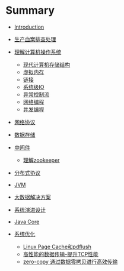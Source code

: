 # Summary

* [Introduction](README.md)
* [生产血案排查处理]()
* [理解计算机操作系统](computer/computer.md)
  * [现代计算机存储结构](computer/storeStructure.md)
  * [虚拟内存](computer/virtualMemory.md)
  * [链接]()
  * [系统级IO]()
  * [异常控制流]()
  * [网络编程]()
  * [并发编程]()
* [网络协议]()
* [数据存储]()
* [中间件]()
  * [理解zookeeper]()
* [分布式协议]()
* [JVM]()
* [大数据解决方案]()
* [系统演进设计]()
* [Java Core]()

* [系统优化](systemoptimization/systemoptimization.md)
  * [Linux Page Cache和pdflush](systemoptimization/pageCacheAndPdflush.md)
  * [高性能的数据传输-提升TCP性能](systemoptimization/TCPPerformance.md)
  * [zero-copy 通过数据零拷贝进行高效传输](systemoptimization/zeroCopy.md)

